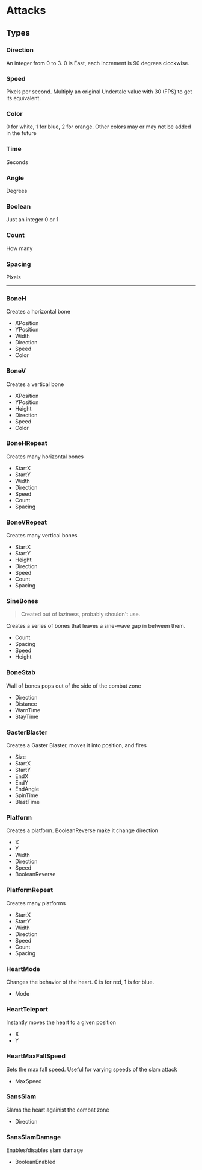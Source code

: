 # Attacks

## Types ##

### Direction ###
An integer from 0 to 3. 0 is East, each increment is 90 degrees clockwise.

### Speed ###
Pixels per second. Multiply an original Undertale value with 30 (FPS) to get its equivalent.

### Color ###
0 for white, 1 for blue, 2 for orange. Other colors may or may not be added in the future

### Time ###
Seconds

### Angle ###
Degrees

### Boolean ###
Just an integer 0 or 1

### Count ###
How many

### Spacing ###
Pixels

<hr />

### BoneH ###
Creates a horizontal bone

* XPosition
* YPosition
* Width
* Direction
* Speed
* Color

### BoneV ###
Creates a vertical bone

* XPosition
* YPosition
* Height
* Direction
* Speed 
* Color

### BoneHRepeat ###
Creates many horizontal bones

* StartX
* StartY
* Width
* Direction
* Speed
* Count
* Spacing

### BoneVRepeat ###
Creates many vertical bones

* StartX
* StartY
* Height
* Direction
* Speed
* Count
* Spacing

### SineBones ###
> Created out of laziness, probably shouldn't use.

Creates a series of bones that leaves a sine-wave gap in between them.

* Count
* Spacing
* Speed
* Height

### BoneStab ###
Wall of bones pops out of the side of the combat zone

* Direction
* Distance
* WarnTime
* StayTime

### GasterBlaster ###
Creates a Gaster Blaster, moves it into position, and fires

* Size
* StartX
* StartY
* EndX
* EndY
* EndAngle
* SpinTime
* BlastTime

### Platform ###
Creates a platform. BooleanReverse make it change direction

* X
* Y
* Width
* Direction
* Speed
* BooleanReverse

### PlatformRepeat ###
Creates many platforms

* StartX
* StartY
* Width
* Direction
* Speed
* Count
* Spacing

### HeartMode ###
Changes the behavior of the heart. 0 is for red, 1 is for blue.

* Mode

### HeartTeleport ###
Instantly moves the heart to a given position

* X
* Y

### HeartMaxFallSpeed ###
Sets the max fall speed. Useful for varying speeds of the slam attack

* MaxSpeed

### SansSlam ###
Slams the heart againist the combat zone

* Direction

### SansSlamDamage ###
Enables/disables slam damage

* BooleanEnabled
